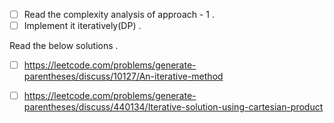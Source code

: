 - [ ] Read the complexity analysis of approach - 1 .
- [ ] Implement it iteratively(DP) .

Read the below solutions .
- [ ] https://leetcode.com/problems/generate-parentheses/discuss/10127/An-iterative-method

- [ ] https://leetcode.com/problems/generate-parentheses/discuss/440134/Iterative-solution-using-cartesian-product

